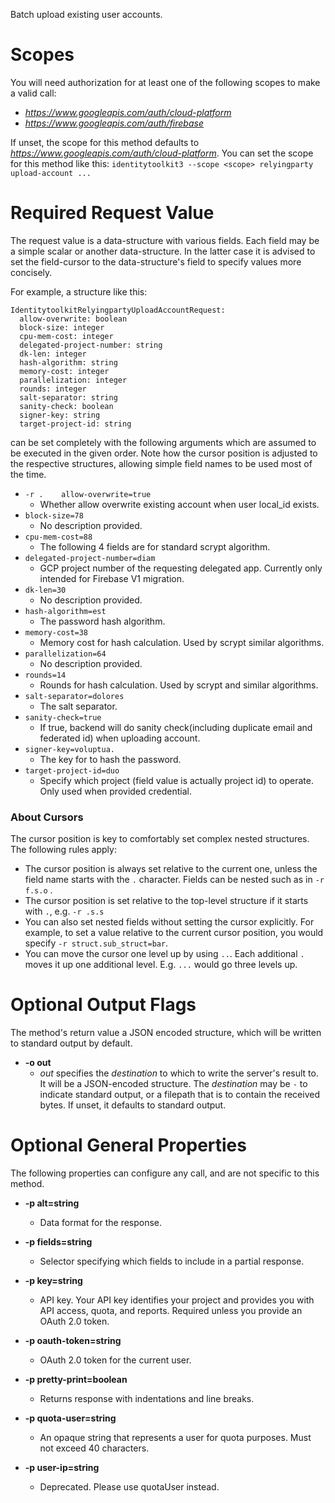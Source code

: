 Batch upload existing user accounts.
# Scopes

You will need authorization for at least one of the following scopes to make a valid call:

* *https://www.googleapis.com/auth/cloud-platform*
* *https://www.googleapis.com/auth/firebase*

If unset, the scope for this method defaults to *https://www.googleapis.com/auth/cloud-platform*.
You can set the scope for this method like this: `identitytoolkit3 --scope <scope> relyingparty upload-account ...`
# Required Request Value

The request value is a data-structure with various fields. Each field may be a simple scalar or another data-structure.
In the latter case it is advised to set the field-cursor to the data-structure's field to specify values more concisely.

For example, a structure like this:
```
IdentitytoolkitRelyingpartyUploadAccountRequest:
  allow-overwrite: boolean
  block-size: integer
  cpu-mem-cost: integer
  delegated-project-number: string
  dk-len: integer
  hash-algorithm: string
  memory-cost: integer
  parallelization: integer
  rounds: integer
  salt-separator: string
  sanity-check: boolean
  signer-key: string
  target-project-id: string

```

can be set completely with the following arguments which are assumed to be executed in the given order. Note how the cursor position is adjusted to the respective structures, allowing simple field names to be used most of the time.

* `-r .    allow-overwrite=true`
    - Whether allow overwrite existing account when user local_id exists.
* `block-size=78`
    - No description provided.
* `cpu-mem-cost=88`
    - The following 4 fields are for standard scrypt algorithm.
* `delegated-project-number=diam`
    - GCP project number of the requesting delegated app. Currently only intended for Firebase V1 migration.
* `dk-len=30`
    - No description provided.
* `hash-algorithm=est`
    - The password hash algorithm.
* `memory-cost=38`
    - Memory cost for hash calculation. Used by scrypt similar algorithms.
* `parallelization=64`
    - No description provided.
* `rounds=14`
    - Rounds for hash calculation. Used by scrypt and similar algorithms.
* `salt-separator=dolores`
    - The salt separator.
* `sanity-check=true`
    - If true, backend will do sanity check(including duplicate email and federated id) when uploading account.
* `signer-key=voluptua.`
    - The key for to hash the password.
* `target-project-id=duo`
    - Specify which project (field value is actually project id) to operate. Only used when provided credential.


### About Cursors

The cursor position is key to comfortably set complex nested structures. The following rules apply:

* The cursor position is always set relative to the current one, unless the field name starts with the `.` character. Fields can be nested such as in `-r f.s.o` .
* The cursor position is set relative to the top-level structure if it starts with `.`, e.g. `-r .s.s`
* You can also set nested fields without setting the cursor explicitly. For example, to set a value relative to the current cursor position, you would specify `-r struct.sub_struct=bar`.
* You can move the cursor one level up by using `..`. Each additional `.` moves it up one additional level. E.g. `...` would go three levels up.


# Optional Output Flags

The method's return value a JSON encoded structure, which will be written to standard output by default.

* **-o out**
    - *out* specifies the *destination* to which to write the server's result to.
      It will be a JSON-encoded structure.
      The *destination* may be `-` to indicate standard output, or a filepath that is to contain the received bytes.
      If unset, it defaults to standard output.
# Optional General Properties

The following properties can configure any call, and are not specific to this method.

* **-p alt=string**
    - Data format for the response.

* **-p fields=string**
    - Selector specifying which fields to include in a partial response.

* **-p key=string**
    - API key. Your API key identifies your project and provides you with API access, quota, and reports. Required unless you provide an OAuth 2.0 token.

* **-p oauth-token=string**
    - OAuth 2.0 token for the current user.

* **-p pretty-print=boolean**
    - Returns response with indentations and line breaks.

* **-p quota-user=string**
    - An opaque string that represents a user for quota purposes. Must not exceed 40 characters.

* **-p user-ip=string**
    - Deprecated. Please use quotaUser instead.
